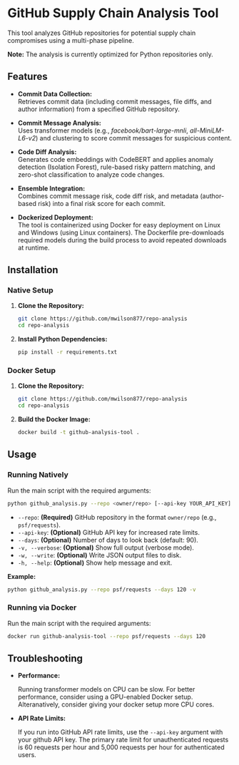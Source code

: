 # GitHub Supply Chain Analysis Tool

This tool analyzes GitHub repositories for potential supply chain compromises using a multi-phase pipeline. 

**Note:** The analysis is currently optimized for Python repositories only.

## Features

- **Commit Data Collection:**  
  Retrieves commit data (including commit messages, file diffs, and author information) from a specified GitHub repository.

- **Commit Message Analysis:**  
  Uses transformer models (e.g., *facebook/bart-large-mnli*, *all-MiniLM-L6-v2*) and clustering to score commit messages for suspicious content.

- **Code Diff Analysis:**  
  Generates code embeddings with CodeBERT and applies anomaly detection (Isolation Forest), rule-based risky pattern matching, and zero-shot classification to analyze code changes.

- **Ensemble Integration:**  
  Combines commit message risk, code diff risk, and metadata (author-based risk) into a final risk score for each commit.

- **Dockerized Deployment:**  
  The tool is containerized using Docker for easy deployment on Linux and Windows (using Linux containers). The Dockerfile pre-downloads required models during the build process to avoid repeated downloads at runtime.

## Installation

### Native Setup
1. **Clone the Repository:**
   ```bash
   git clone https://github.com/mwilson877/repo-analysis
   cd repo-analysis
   ```
2. **Install Python Dependencies:**
   ```bash
   pip install -r requirements.txt
   ```
### Docker Setup
1. **Clone the Repository:**
   ```bash
   git clone https://github.com/mwilson877/repo-analysis
   cd repo-analysis
   ```
2. **Build the Docker Image:**
   ```bash
   docker build -t github-analysis-tool .
   ```

## Usage

### Running Natively
Run the main script with the required arguments:
```bash
python github_analysis.py --repo <owner/repo> [--api-key YOUR_API_KEY] [--days number] [-v] [-w] [-h]
```
- ```--repo```: **(Required)** GitHub repository in the format ```owner/repo``` (e.g., ```psf/requests```).
- ```--api-key```: **(Optional)** GitHub API key for increased rate limits.
- ```--days```: **(Optional)** Number of days to look back (default: 90).
- ```-v, --verbose```: **(Optional)** Show full output (verbose mode).
- ```-w, --write```: **(Optional)** Write JSON output files to disk.
- ```-h, --help```: **(Optional)** Show help message and exit.

**Example:**
  ```bash
  python github_analysis.py --repo psf/requests --days 120 -v
  ```
### Running via Docker
Run the main script with the required arguments:
```bash
docker run github-analysis-tool --repo psf/requests --days 120
```

## Troubleshooting

- **Performance:**
  
  Running transformer models on CPU can be slow. For better performance, consider using a GPU-enabled Docker setup. Alteranatively, consider giving your docker setup more CPU cores.
  
- **API Rate Limits:**
  
  If you run into GitHub API rate limits, use the ```--api-key``` argument with your github API key. The primary rate limit for unauthenticated requests is 60 requests per hour and 5,000 requests per hour for authenticated users. 
